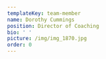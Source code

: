 ```yaml
---
templateKey: team-member
name: Dorothy Cummings
position: Director of Coaching
bio: ' '
picture: /img/img_1870.jpg
order: 0
---
```


